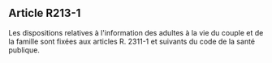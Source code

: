 ## Article R213-1

Les dispositions relatives à l'information des adultes à la vie du couple et de la famille sont fixées aux
articles R. 2311-1 et suivants du code de la santé publique.


